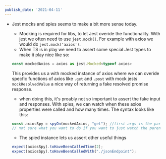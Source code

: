 ```yaml
---
publish_date: '2021-04-11'
---
```


- Jest mocks and spies seems to make a bit more sense today.

  - Mocking is required for libs, to let Jest overide the functionality. With jest we often need to use `jest.mock()`. For example with axios we would do `jest.mock('axios')`.
  - When TS is in play we need to assert some special Jest types to make it play nice like so:

  ```js
  const mockedAxios = axios as jest.Mocked<typeof axios>
  ```

  This provides us a with mocked instance of axios where we can overide specfic functions of axios like `.get` and `.post` with mock jests `mockResolvedValue` a nice way of returning a fake resolved promise response.

  - when doing this, it's proably not so important to assert the fake input and responses. With spies, we can watch when these axios properties were called and how many times. The syntax looks like this:

  ```js
  const axiosSpy = spyOn(mockedAxios, "get"); //first args is the parent object, second is the property we want to watch
  // not sure what you want to do if you want to just watch the parent object 🤔
  ```

  - The spied instance lets us assert other useful things

  ```js
  expect(axiosSpy).toHaveBeenCalledTime(2);
  expect(axiosSpy).toHaveBeenCalledWith("./jsonEndpoint");
  ```
